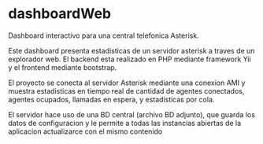 # dashboardWeb
Dashboard interactivo para una central telefonica Asterisk.

Este dashboard presenta estadisticas de un servidor asterisk a traves de un explorador web.
El backend esta realizado en PHP mediante framework Yii y el frontend mediante bootstrap.

El proyecto se conecta al servidor Asterisk mediante una conexion AMI y muestra estadisticas en
tiempo real de cantidad de agentes conectados, agentes ocupados, llamadas en espera, y estadisticas
por cola.

El servidor hace uso de una BD central (archivo BD adjunto), que guarda los datos de configuracion y le permite a todas las instancias abiertas de la aplicacion actualizarce con el mismo contenido
